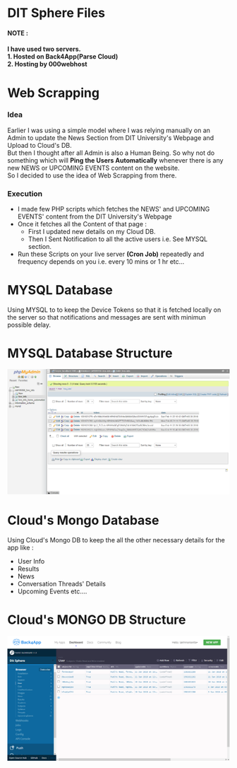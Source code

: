 # DIT Sphere Files

<h4>NOTE :<h4>
I have used two servers.<br>
<b>1.</b> Hosted on Back4App(Parse Cloud)<br>
<b>2.</b> Hosting by 000webhost

<h1>Web Scrapping</h1>
<h3>Idea</h3>
Earlier I was using a simple model where I was relying manually on an Admin to update the News Section from DIT University's Webpage and Upload to Cloud's DB.
<br>
But then I thought after all Admin is also a Human Being. So why not do something which will <b>Ping the Users Automatically</b> whenever there is any new NEWS or UPCOMING EVENTS content on the website.
<br>
So I decided to use the idea of Web Scrapping from there.

<h3>Execution</h3>
<ul>
  <li>I made few PHP scripts which fetches the NEWS' and UPCOMING EVENTS' content from the DIT University's Webpage</li>
  <li>Once it fetches all the Content of that page : 
    <ul>
      <li>First I updated new details on my Cloud DB.
      <li>Then I Sent Notification to all the active users i.e. See MYSQL section.
    </ul>
  </li>
  <li>Run these Scripts on your live server <b>(Cron Job)</b> repeatedly and frequency depends on you i.e. every 10 mins or 1 hr etc...</li>
</ul>


<h1>MYSQL Database</h1>
Using MYSQL to to keep the Device Tokens so that it is fetched locally on the server so that notifications and messages are sent with minimun possible delay.

<h1>MYSQL Database Structure</h1>
<img src = "db_structure.png" width = "1000">

<h1>Cloud's Mongo Database</h1>
Using Cloud's Mongo DB to keep the all the other necessary details for the app like : 
<ul>
  <li>User Info</li>
  <li>Results</li>
  <li>News</li>
  <li>Conversation Threads' Details</li>
  <li>Upcoming Events etc....</li>
</ul>

<h1>Cloud's MONGO DB Structure</h1>
<img src = "cloud_db_structure.png" width = "1000">
